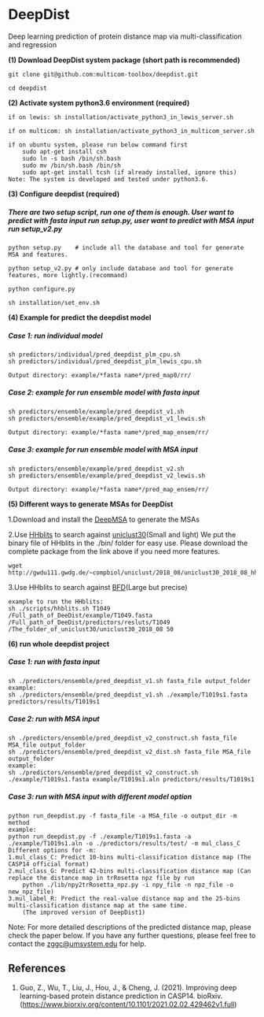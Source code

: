 # DeepDist
Deep learning prediction of protein distance map via multi-classification and regression

**(1) Download DeepDist system package (short path is recommended)**

```
git clone git@github.com:multicom-toolbox/deepdist.git

cd deepdist
```

**(2) Activate system python3.6 environment (required)**

```
if on lewis: sh installation/activate_python3_in_lewis_server.sh

if on multicom: sh installation/activate_python3_in_multicom_server.sh

if on ubuntu system, please run below command first
	sudo apt-get install csh
	sudo ln -s bash /bin/sh.bash 
	sudo mv /bin/sh.bash /bin/sh
	sudo apt-get install tcsh (if already installed, ignore this)
Note: The system is developed and tested under python3.6. 
```

**(3) Configure deepdist (required)**

<h5>There are two setup script, run one of them is enough. User want to predict with fasta input run setup.py, user want to predict with MSA input run setup_v2.py</h5>

```
python setup.py    # include all the database and tool for generate MSA and features.

python setup_v2.py # only include database and tool for generate features, more lightly.(recommand)

python configure.py

sh installation/set_env.sh
```

**(4) Example for predict the deepdist model**

<h5>Case 1: run individual model</h5>

```
sh predictors/individual/pred_deepdist_plm_cpu.sh
sh predictors/individual/pred_deepdist_plm_lewis_cpu.sh

Output directory: example/*fasta name*/pred_map0/rr/

```

<h5>Case 2: example for run ensemble model with fasta input</h5>

```
sh predictors/ensemble/example/pred_deepdist_v1.sh
sh predictors/ensemble/example/pred_deepdist_v1_lewis.sh

Output directory: example/*fasta name*/pred_map_ensem/rr/
```

<h5>Case 3: example for run ensemble model with MSA input</h5>

```
sh predictors/ensemble/example/pred_deepdist_v2.sh
sh predictors/ensemble/example/pred_deepdist_v2_lewis.sh

Output directory: example/*fasta name*/pred_map_ensem/rr/
```

**(5) Different ways to generate MSAs for DeepDist**

1.Download and install the [DeepMSA](https://zhanglab.dcmb.med.umich.edu/DeepMSA/) to generate the MSAs

2.Use [HHblits](https://github.com/soedinglab/hh-suite) to search against [uniclust30](https://uniclust.mmseqs.com/)(Small and light)
We put the binary file of HHblits in the ./bin/ folder for easy use. Please download the complete package from the link above if you need more features.
```
wget http://gwdu111.gwdg.de/~compbiol/uniclust/2018_08/uniclust30_2018_08_hhsuite.tar.gz
```
3.Use HHblits to search against [BFD](https://bfd.mmseqs.com/)(Large but precise)

```
example to run the HHblits:
sh ./scripts/hhblits.sh T1049  /Full_path_of_DeeDist/example/T1049.fasta /Full_path_of_DeeDist/predictors/resluts/T1049 /The_folder_of_uniclust30/uniclust30_2018_08 50
```

**(6) run whole deepdist project**

<h5>Case 1: run with fasta input</h5>

```
sh ./predictors/ensemble/pred_deepdist_v1.sh fasta_file output_folder
example:
sh ./predictors/ensemble/pred_deepdist_v1.sh ./example/T1019s1.fasta predictors/results/T1019s1

```

<h5>Case 2: run with MSA input</h5>    

```
sh ./predictors/ensemble/pred_deepdist_v2_construct.sh fasta_file MSA_file output_folder
sh ./predictors/ensemble/pred_deepdist_v2_dist.sh fasta_file MSA_file output_folder
example:
sh ./predictors/ensemble/pred_deepdist_v2_construct.sh ./example/T1019s1.fasta example/T1019s1.aln predictors/results/T1019s1

```

<h5>Case 3: run with MSA input with different model option</h5>

```
python run_deepdist.py -f fasta_file -a MSA_file -o output_dir -m method
example:
python run_deepdist.py -f ./example/T1019s1.fasta -a ./example/T1019s1.aln -o ./predictors/results/test/ -m mul_class_C
Different options for -m:
1.mul_class_C: Predict 10-bins multi-classification distance map (The CASP14 official format)
2.mul_class_G: Predict 42-bins multi-classification distance map (Can replace the distance map in trRosetta npz file by run 
	python ./lib/npy2trRosetta_npz.py -i npy_file -n npz_file -o new_npz_file)
3.mul_label_R: Predict the real-value distance map and the 25-bins multi-classification distance map at the same time. 
	(The improved version of DeepDist1)

```

Note: For more detailed descriptions of the predicted distance map, please check the paper below. If you have any further questions, please feel free to contact the zggc@umsystem.edu for help.

<h2>References</h2>

1. Guo, Z., Wu, T., Liu, J., Hou, J., & Cheng, J. (2021). Improving deep learning-based protein distance prediction in CASP14. bioRxiv. (https://www.biorxiv.org/content/10.1101/2021.02.02.429462v1.full)

